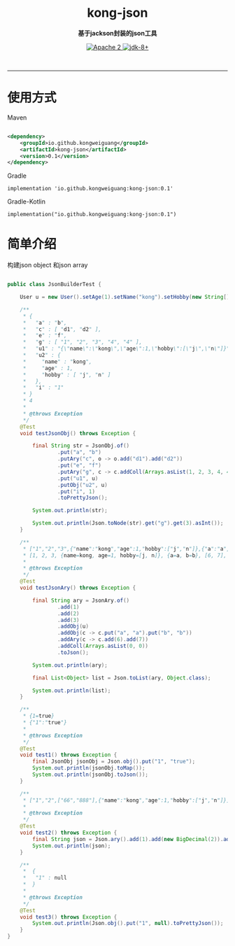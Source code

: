 <h1 align="center" style="text-align:center;">
  kong-json
</h1>
<p align="center">
	<strong>基于jackson封装的json工具</strong>
</p>

<p align="center">
    <a target="_blank" href="https://www.apache.org/licenses/LICENSE-2.0.txt">
		<img src="https://img.shields.io/:license-Apache2-blue.svg" alt="Apache 2" />
	</a>
    <a target="_blank" href="https://www.oracle.com/java/technologies/javase/javase-jdk8-downloads.html">
		<img src="https://img.shields.io/badge/JDK-8+-green.svg" alt="jdk-8+" />
	</a>
    <br />
</p>

<br/>

<hr />

# 使用方式

Maven

```xml

<dependency>
    <groupId>io.github.kongweiguang</groupId>
    <artifactId>kong-json</artifactId>
    <version>0.1</version>
</dependency>
```

Gradle

```
implementation 'io.github.kongweiguang:kong-json:0.1'
```

Gradle-Kotlin

```
implementation("io.github.kongweiguang:kong-json:0.1")
```

# 简单介绍

构建json object 和json array

```java

public class JsonBuilderTest {

    User u = new User().setAge(1).setName("kong").setHobby(new String[]{"j", "n"});

    /**
     * {
     *   "a" : "b",
     *   "c" : [ "d1", "d2" ],
     *   "e" : "f",
     *   "g" : [ "1", "2", "3", "4", "4" ],
     *   "u1" : "{\"name\":\"kong\",\"age\":1,\"hobby\":[\"j\",\"n\"]}",
     *   "u2" : {
     *     "name" : "kong",
     *     "age" : 1,
     *     "hobby" : [ "j", "n" ]
     *   },
     *   "i" : "1"
     * }
     * 4
     *
     * @throws Exception
     */
    @Test
    void testJsonObj() throws Exception {

        final String str = JsonObj.of()
                .put("a", "b")
                .putAry("c", o -> o.add("d1").add("d2"))
                .put("e", "f")
                .putAry("g", c -> c.addColl(Arrays.asList(1, 2, 3, 4, 4)))
                .put("u1", u)
                .putObj("u2", u)
                .put("i", 1)
                .toPrettyJson();

        System.out.println(str);

        System.out.println(Json.toNode(str).get("g").get(3).asInt());
    }

    /**
     * ["1","2","3",{"name":"kong","age":1,"hobby":["j","n"]},{"a":"a","b":"b"},["6","7"],"0","0"]
     * [1, 2, 3, {name=kong, age=1, hobby=[j, n]}, {a=a, b=b}, [6, 7], 0, 0]
     *
     * @throws Exception
     */
    @Test
    void testJsonAry() throws Exception {

        final String ary = JsonAry.of()
                .add(1)
                .add(2)
                .add(3)
                .addObj(u)
                .addObj(c -> c.put("a", "a").put("b", "b"))
                .addAry(c -> c.add(6).add(7))
                .addColl(Arrays.asList(0, 0))
                .toJson();

        System.out.println(ary);

        final List<Object> list = Json.toList(ary, Object.class);

        System.out.println(list);
    }

    /**
     * {1=true}
     * {"1":"true"}
     *
     * @throws Exception
     */
    @Test
    void test1() throws Exception {
        final JsonObj jsonObj = Json.obj().put("1", "true");
        System.out.println(jsonObj.toMap());
        System.out.println(jsonObj.toJson());
    }

    /**
     * ["1","2",["66","888"],{"name":"kong","age":1,"hobby":["j","n"]}]
     *
     * @throws Exception
     */
    @Test
    void test2() throws Exception {
        final String json = Json.ary().add(1).add(new BigDecimal(2)).addAry(e -> e.add(66).add(888)).addObj(u).toJson();
        System.out.println(json);
    }

    /**
     *  {
     *   "1" : null
     *  }
     *
     * @throws Exception
     */
    @Test
    void test3() throws Exception {
        System.out.println(Json.obj().put("1", null).toPrettyJson());
    }
}
```